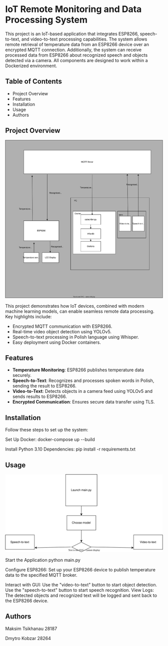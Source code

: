 # IoT Remote Monitoring and Data Processing System

This project is an IoT-based application that integrates ESP8266, speech-to-text, and video-to-text processing capabilities.
The system allows remote retrieval of temperature data from an ESP8266 device over an encrypted MQTT connection.
Additionally, the system can receive processed data from ESP8266 about recognized speech and objects detected via a camera.
All components are designed to work within a Dockerized environment.

## Table of Contents
- Project Overview
- Features
- Installation
- Usage
- Authors

## Project Overview
![Project](./plan.svg)

This project demonstrates how IoT devices, combined with modern machine learning models, can enable seamless remote data processing. Key highlights include:
- Encrypted MQTT communication with ESP8266.
- Real-time video object detection using YOLOv5.
- Speech-to-text processing in Polish language using Whisper.
- Easy deployment using Docker containers.

## Features
- **Temperature Monitoring**: ESP8266 publishes temperature data securely.
- **Speech-to-Text**: Recognizes and processes spoken words in Polish, sending the result to ESP8266.
- **Video-to-Text**: Detects objects in a camera feed using YOLOv5 and sends results to ESP8266.
- **Encrypted Communication**: Ensures secure data transfer using TLS.

## Installation
Follow these steps to set up the system:

Set Up Docker:
docker-compose up --build

Install Python 3.10 Dependencies:
pip install -r requirements.txt

## Usage

![Table for Usage](./table.svg)


Start the Application
python main.py

Configure ESP8266:
Set up your ESP8266 device to publish temperature data to the specified MQTT broker.

Interact with GUI:
Use the "video-to-text" button to start object detection.
Use the "speech-to-text" button to start speech recognition.
View Logs: The detected objects and recognized text will be logged and sent back to the ESP8266 device.

## Authors
Maksim Tsikhanau 28187

Dmytro Kobzar 28264


